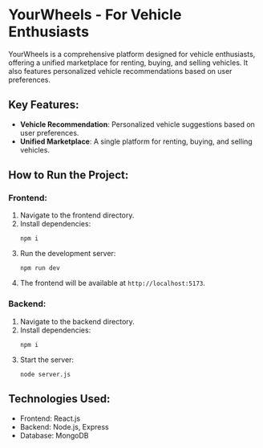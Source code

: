 # YourWheels - For Vehicle Enthusiasts

YourWheels is a comprehensive platform designed for vehicle enthusiasts, offering a unified marketplace for renting, buying, and selling vehicles. It also features personalized vehicle recommendations based on user preferences.

## Key Features:
- **Vehicle Recommendation**: Personalized vehicle suggestions based on user preferences.
- **Unified Marketplace**: A single platform for renting, buying, and selling vehicles.

## How to Run the Project:

### Frontend:
1. Navigate to the frontend directory.
2. Install dependencies:
    ```
    npm i
    ```
3. Run the development server:
    ```
    npm run dev
    ```
4. The frontend will be available at `http://localhost:5173`.

### Backend:
1. Navigate to the backend directory.
2. Install dependencies:
    ```
    npm i
    ```
3. Start the server:
    ```
    node server.js
    ```



## Technologies Used:
- Frontend: React.js
- Backend: Node.js, Express
- Database: MongoDB 


